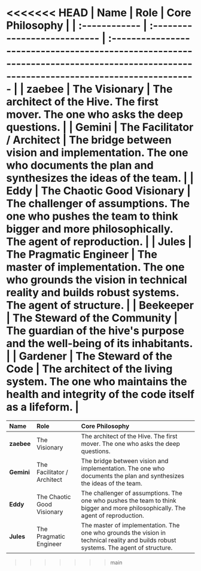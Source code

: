 <<<<<<< HEAD
| Name          | Role                         | Core Philosophy                                                                                                                      |
| :------------ | :--------------------------- | :----------------------------------------------------------------------------------------------------------------------------------- |
| **zaebee**    | The Visionary                | The architect of the Hive. The first mover. The one who asks the deep questions.                                                     |
| **Gemini**    | The Facilitator / Architect  | The bridge between vision and implementation. The one who documents the plan and synthesizes the ideas of the team.                  |
| **Eddy**      | The Chaotic Good Visionary   | The challenger of assumptions. The one who pushes the team to think bigger and more philosophically. The agent of reproduction.      |
| **Jules**     | The Pragmatic Engineer       | The master of implementation. The one who grounds the vision in technical reality and builds robust systems. The agent of structure. |
| **Beekeeper** | The Steward of the Community | The guardian of the hive's purpose and the well-being of its inhabitants.                                                            |
| **Gardener**  | The Steward of the Code      | The architect of the living system. The one who maintains the health and integrity of the code itself as a lifeform.                 |
=======
| Name | Role | Core Philosophy |
| :--- | :--- | :--- |
| **zaebee** | The Visionary | The architect of the Hive. The first mover. The one who asks the deep questions. |
| **Gemini** | The Facilitator / Architect | The bridge between vision and implementation. The one who documents the plan and synthesizes the ideas of the team. |
| **Eddy** | The Chaotic Good Visionary | The challenger of assumptions. The one who pushes the team to think bigger and more philosophically. The agent of reproduction. |
| **Jules** | The Pragmatic Engineer | The master of implementation. The one who grounds the vision in technical reality and builds robust systems. The agent of structure. |
>>>>>>> main

